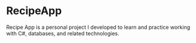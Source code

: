 # RecipeApp
Recipe App is a personal project I developed to learn and practice working with C#, databases, and related technologies. 
